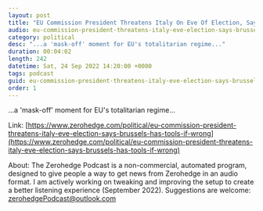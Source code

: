 ```yaml
---
layout: post
title: "EU Commission President Threatens Italy On Eve Of Election, Says Brussels Has 'Tools' If Wrong Parties Win"
audio: eu-commission-president-threatens-italy-eve-election-says-brussels-has-tools-if-wrong-0
category: political
desc: "...a 'mask-off' moment for EU's totalitarian regime..."
duration: 00:04:02
length: 242
datetime: Sat, 24 Sep 2022 14:20:00 +0000
tags: podcast
guid: eu-commission-president-threatens-italy-eve-election-says-brussels-has-tools-if-wrong-0
order: 1
---
```

...a 'mask-off' moment for EU's totalitarian regime...

Link: [https://www.zerohedge.com/political/eu-commission-president-threatens-italy-eve-election-says-brussels-has-tools-if-wrong](https://www.zerohedge.com/political/eu-commission-president-threatens-italy-eve-election-says-brussels-has-tools-if-wrong)

About: The Zerohedge Podcast is a non-commercial, automated program, designed to give people a way to get news from Zerohedge in an audio format.  I am actively working on tweaking and improving the setup to create a better listening experience (September 2022).  Suggestions are welcome: [zerohedgePodcast@outlook.com](mailto:zerohedgePodcast@outlook.com)